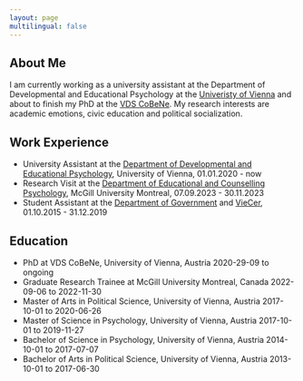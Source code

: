 ```yaml
---
layout: page
multilingual: false
---
```


## About Me
I am currently working as a university assistant at the Department of Developmental and Educational Psychology at the [Univeristy of Vienna](https://www.univie.ac.at/) and about to finish my PhD at the [VDS CoBeNe](https://vds-cobene.univie.ac.at/). My research interests are academic emotions, civic education and political socialization. 

## Work Experience

* University Assistant at the [Department of Developmental and Educational Psychology](https://bildung-psy.univie.ac.at/), University of Vienna, 01.01.2020 - now
* Research Visit at the [Department of Educational and Counselling Psychology](https://www.mcgill.ca/edu-ecp/), McGill University Montreal, 07.09.2023 - 30.11.2023
* Student Assistant at the [Department of Government](https://staatswissenschaft.univie.ac.at/en/) and [VieCer](https://viecer.univie.ac.at/), 01.10.2015 - 31.12.2019


## Education
* PhD at VDS CoBeNe, University of Vienna, Austria 2020-29-09 to ongoing
* Graduate Research Trainee at McGill University Montreal, Canada 2022-09-06 to 2022-11-30
* Master of Arts in Political Science, University of Vienna, Austria 2017-10-01 to 2020-06-26
* Master of Science in Psychology, University of Vienna, Austria 2017-10-01 to 2019-11-27
* Bachelor of Science in Psychology, University of Vienna, Austria 2014-10-01 to 2017-07-07
* Bachelor of Arts in Political Science, University of Vienna, Austria 2013-10-01 to 2017-06-30

